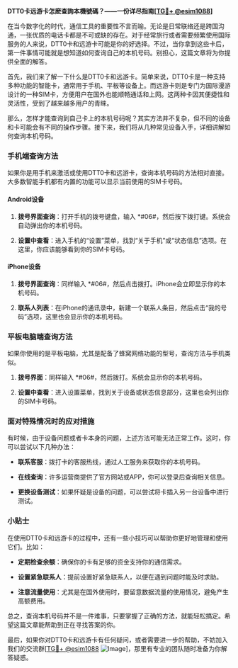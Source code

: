 **DTT0卡远游卡怎麽查詢本機號碼？——一份详尽指南[[TG💪+ @esim1088](https://t.me/s/esim1088)]**

在当今数字化的时代，通信工具的重要性不言而喻。无论是日常联络还是跨国沟通，一张优质的电话卡都是不可或缺的存在。对于经常旅行或者需要频繁使用国际服务的人来说，DTT0卡和远游卡可能是你的好选择。不过，当你拿到这些卡后，第一件事情可能就是想知道如何查询自己的本机号码。别担心，这篇文章将为你提供全面的解答。

首先，我们来了解一下什么是DTT0卡和远游卡。简单来说，DTT0卡是一种支持多种功能的智能卡，通常用于手机、平板等设备上。而远游卡则是专门为国际漫游设计的一种SIM卡，方便用户在国外也能顺畅通话和上网。这两种卡因其便捷性和灵活性，受到了越来越多用户的青睐。

那么，怎样才能查询到自己卡上的本机号码呢？其实方法并不复杂，但不同的设备和卡可能会有不同的操作步骤。接下来，我们将从几种常见设备入手，详细讲解如何查询本机号码。

### 手机端查询方法

如果你是用手机来激活或使用DTT0卡和远游卡，查询本机号码的方法相对直接。大多数智能手机都有内置的功能可以显示当前使用的SIM卡号码。

#### Android设备

1. **拨号界面查询**：打开手机的拨号键盘，输入 *#06#，然后按下拨打键。系统会自动弹出你的本机号码。
   
2. **设置中查看**：进入手机的“设置”菜单，找到“关于手机”或“状态信息”选项。在这里，你应该能够看到你的SIM卡号码。

#### iPhone设备

1. **拨号界面查询**：同样输入 *#06#，然后点击拨打。iPhone会立即显示你的本机号码。

2. **联系人列表**：在iPhone的通讯录中，新建一个联系人条目，然后点击“我的号码”选项，这里也会显示你的本机号码。

### 平板电脑端查询方法

如果你使用的是平板电脑，尤其是配备了蜂窝网络功能的型号，查询方法与手机类似。

1. **拨号界面**：同样输入 *#06#，然后拨打。系统会显示你的本机号码。

2. **设置中查看**：进入设置菜单，找到关于设备或状态信息部分，这里也会列出你的SIM卡号码。

### 面对特殊情况时的应对措施

有时候，由于设备问题或者卡本身的问题，上述方法可能无法正常工作。这时，你可以尝试以下几种办法：

- **联系客服**：拨打卡的客服热线，通过人工服务来获取你的本机号码。
  
- **在线查询**：许多运营商提供了官方网站或APP，你可以登录后查询相关信息。

- **更换设备测试**：如果怀疑是设备的问题，可以尝试将卡插入另一台设备中进行测试。

### 小贴士

在使用DTT0卡和远游卡的过程中，还有一些小技巧可以帮助你更好地管理和使用它们。比如：

- **定期检查余额**：确保你的卡有足够的资金支持你的通信需求。
  
- **设置紧急联系人**：提前设置好紧急联系人，以便在遇到问题时能及时求助。

- **注意流量使用**：尤其是在国外使用时，要留意数据流量的使用情况，避免产生高额费用。

总之，查询本机号码并不是一件难事，只要掌握了正确的方法，就能轻松搞定。希望这篇文章能帮助到正在寻找答案的你。

最后，如果你对DTT0卡和远游卡有任何疑问，或者需要进一步的帮助，不妨加入我们的交流群[[TG💪+ @esim1088](https://t.me/s/esim1088) ![Image](https://i.postimg.cc/4NQfJmqS/Snipaste-2025-05-13-00-14-12.png)]，那里有专业的团队随时准备为你解答疑惑。
